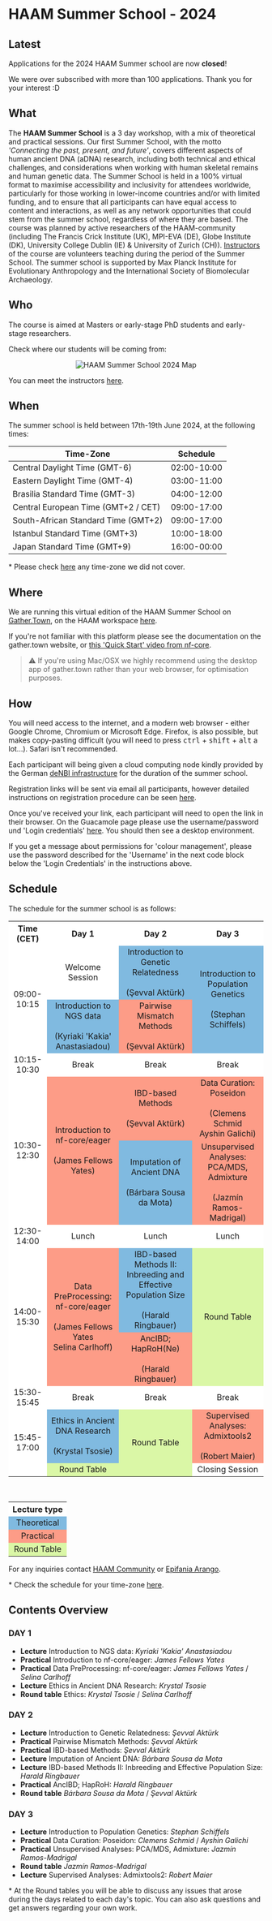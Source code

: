 # HAAM Summer School - 2024

## Latest

Applications for the 2024 HAAM Summer school are now **closed**!

We were over subscribed with more than 100 applications. Thank you for your interest :D


## What

The **HAAM Summer School** is a 3 day workshop, with a mix of theoretical and practical sessions. Our first Summer School, with the motto *'Connecting the past, present, and future'*, covers different aspects of human ancient DNA (aDNA) research, including both technical and ethical challenges, and considerations when working with human skeletal remains and human genetic data.
The Summer School is held in a 100% virtual format to maximise accessibility and inclusivity for attendees worldwide, particularly for those working in lower-income countries and/or with limited funding, and to ensure that all participants can have equal access to content and interactions, as well as any network opportunities that could stem from the summer school, regardless of where they are based. 
The course was planned by active researchers of the HAAM-community (including The Francis Crick Institute (UK), MPI-EVA (DE), Globe Institute (DK), University College Dublin (IE) & University of Zurich (CH)). [Instructors](/2024/instructors.md) of the course are volunteers teaching during the period of the Summer School. The summer school is supported by Max Planck Institute for Evolutionary Anthropology and the International Society of Biomolecular Archaeology.

## Who

The course is aimed at Masters or early-stage PhD students and early-stage researchers.

Check where our students will be coming from:

<p  align="middle">
<img src="assets/images/maps/haam_summer_school_map_bluewhite_ABA.png" alt="HAAM Summer School 2024 Map" >
</p>

You can meet the instructors [here](/2024/instructors.md).

## When

The summer school is held between 17th-19th June 2024, at the following times: 

| **Time-Zone**    | **Schedule** 
| ----------- | ---------------- |
| Central Daylight Time (GMT-6) | 02:00-10:00 |
| Eastern Daylight Time (GMT-4) | 03:00-11:00 |
| Brasilia Standard Time (GMT-3) | 04:00-12:00 |
| Central European Time (GMT+2 / CET) | 09:00-17:00 |
| South-African Standard Time (GMT+2) | 09:00-17:00 |
| Istanbul Standard Time (GMT+3) | 10:00-18:00 |
| Japan Standard Time (GMT+9) | 16:00-00:00 |

\* Please check [here](https://www.worldtimebuddy.com/) any time-zone we did not cover.


## Where

We are running this virtual edition of the HAAM Summer School on [Gather.Town](https://gather.town), on the HAAM workspace [here](URL). <!-- [here](https://tinyurl.com/haamsummerschool).-->

If you're not familiar with this platform please see the documentation on the gather.town website, or [this 'Quick Start' video from nf-core](https://nf-co.re/events/2022/bytesize-37-gathertown).

> ⚠️ If you're using Mac/OSX we highly recommend using the desktop app of gather.town rather than your web browser, for optimisation purposes.

## How

You will need access to the internet, and a modern web browser - either Google Chrome, Chromium or Microsoft Edge.
Firefox, is also possible, but makes copy-pasting difficult (you will need to press <kbd>ctrl</kbd> + <kbd>shift</kbd> + <kbd>alt</kbd> a lot...). Safari isn't recommended.

Each participant will being given a cloud computing node kindly provided by the German [deNBI infrastructure](https://www.denbi.de/cloud) for the duration of the summer school.

Registration links will be sent via email all participants, however detailed instructions on registration procedure can be seen [here](2024/denbi-registration).

Once you've received your link, each participant will need to open the link in their browser. On the Guacamole page please use the username/password und 'Login credentials' [here](https://simplevm.denbi.de/wiki/simple_vm/customization/#apache-guacamole). You should then see a desktop environment.

If you get a message about permissions for 'colour management', please use the password described for the 'Username' in the next code block below the 'Login Credentials' in the instructions above.

## Schedule

The schedule for the summer school is as follows:

<table class="schedule">
  <tr>
    <th>Time (CET)</th>
    <th>Day 1</th>
    <th>Day 2</th>
    <th>Day 3</th>
  </tr>
  <tr>
    <td rowspan="2">09:00-10:15</td>
    <td>Welcome Session</td>
    <td class="theory">Introduction to Genetic Relatedness<br><br>(Şevval Aktürk)</td>
    <td rowspan="2" class="theory">Introduction to Population Genetics<br><br>(Stephan Schiffels)</td>
  </tr>
  <tr>
    <td class="theory">Introduction to NGS data<br><br>(Kyriaki 'Kakia' Anastasiadou)</td>
    <td class="practical">Pairwise Mismatch Methods<br><br>(Şevval Aktürk)</td>
  </tr>
  <tr>
    <td>10:15-10:30</td>
    <td>Break</td>
    <td>Break</td>
    <td>Break</td>
  </tr>
  <tr>
    <td rowspan="2">10:30-12:30</td>
    <td rowspan="2" class="practical">Introduction to nf-core/eager<br><br>(James Fellows Yates)</td>
    <td class="practical">IBD-based Methods<br><br>(Şevval Aktürk)</td>
    <td class="practical">Data Curation: Poseidon<br><br>(Clemens Schmid<br>Ayshin Galichi)</td>
  </tr>
  <tr>
    <td class="theory">Imputation of Ancient DNA<br><br>(Bárbara Sousa da Mota)</td>
    <td class="practical">Unsupervised Analyses: PCA/MDS, Admixture<br><br>(Jazmín Ramos-Madrigal)</td>
  </tr>
  <tr>
    <td>12:30-14:00</td>
    <td>Lunch</td>
    <td>Lunch</td>
    <td>Lunch</td>
  </tr>
  <tr>
    <td rowspan="2">14:00-15:30</td>
    <td rowspan="2" class="practical">Data PreProcessing: nf-core/eager<br><br>(James Fellows Yates<br>Selina Carlhoff)</td>
    <td class="theory">IBD-based Methods II: Inbreeding and Effective Population Size<br><br>(Harald Ringbauer)</td>
    <td rowspan="2" class="round-table">Round Table</td>
  </tr>
  <tr>
    <td class="practical">AncIBD; HapRoH(Ne)<br><br>(Harald Ringbauer)</td>
  </tr>
  <tr>
    <td>15:30-15:45</td>
    <td>Break</td>
    <td>Break</td>
    <td>Break</td>
  </tr>
  <tr>
    <td rowspan="2">15:45-17:00</td>
    <td class="theory">Ethics in Ancient DNA Research<br><br>(Krystal Tsosie)</td>
    <td rowspan="2" class="round-table">Round Table</td>
    <td class="practical">Supervised Analyses: Admixtools2<br><br>(Robert Maier)</td>
  </tr>
  <tr>
    <td class="round-table">Round Table</td>
    <td>Closing Session</td>
  </tr>  
</table>
<br>
<table style="text-align: center;">
  <tr>
    <th style="background-color: #FFFFFFFF">Lecture type</th>
  </tr>
  <tr>
    <td class="theory">Theoretical</td>
  </tr>
  <tr>
    <td class="practical">Practical</td>
  </tr>
  <tr>
    <td class="round-table">Round Table</td>
  </tr>
</table>

<!-- Lectures and Practical sessions are typically 2 hours, and round-table discussions 1 hour. -->

For any inquiries contact [HAAM Community](mailto:haamcommunity2023@gmail.com) or [Epifania Arango](mailto:epifaniarango@gmail.com).
<br>

\* Check the schedule for your time-zone [here](https://www.worldtimebuddy.com/).

## Contents Overview

### DAY 1

- **Lecture** Introduction to NGS data: _Kyriaki 'Kakia' Anastasiadou_
- **Practical** Introduction to nf-core/eager: _James Fellows Yates_
- **Practical** Data PreProcessing: nf-core/eager: _James Fellows Yates_ / _Selina Carlhoff_
- **Lecture** Ethics in Ancient DNA Research: _Krystal Tsosie_
- **Round table** Ethics: _Krystal Tsosie_ / _Selina Carlhoff_


### DAY 2

- **Lecture** Introduction to Genetic Relatedness: _Şevval Aktürk_
- **Practical** Pairwise Mismatch Methods: _Şevval Aktürk_
- **Practical** IBD-based Methods: _Şevval Aktürk_
- **Lecture** Imputation of Ancient DNA: _Bárbara Sousa da Mota_
- **Lecture** IBD-based Methods II: Inbreeding and Effective Population Size: _Harald Ringbauer_
- **Practical** AncIBD; HapRoH: _Harald Ringbauer_
- **Round table** _Bárbara Sousa da Mota_ / _Şevval Aktürk_

### DAY 3

- **Lecture** Introduction to Population Genetics: _Stephan Schiffels_
- **Practical** Data Curation: Poseidon: _Clemens Schmid_ / _Ayshin Galichi_
- **Practical** Unsupervised Analyses: PCA/MDS, Admixture: _Jazmín Ramos-Madrigal_
- **Round table** _Jazmín Ramos-Madrigal_
- **Lecture** Supervised Analyses: Admixtools2: _Robert Maier_

\* At the Round tables you will be able to discuss any issues that arose during the days related to each day's topic. You can also ask questions and get answers regarding your own work.

<style>
  table.schedule {
    background-color: #FFFFFF;
    text-align: center;
  }

  td.theory {
    background-color: #80BAE0;
  }

  td.practical {
    background-color: #FD9C87;
  }

  td.round-table {
    background-color: #DAF7A6;
  }
</style>